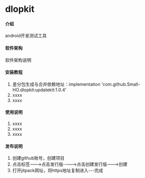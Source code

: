 # dlopkit

#### 介绍
android开发测试工具

#### 软件架构
软件架构说明


#### 安装教程

1.  差分包生成与合并依赖地址：implementation 'com.github.Small-HO.dlopkit:updatekit:1.0.4' 
3.  xxxx
4.  xxxx

#### 使用说明

1.  xxxx
2.  xxxx
3.  xxxx

#### 发布说明
1. 创建github账号，创建项目
2. 点击标签--->点击发行版---->点击创建发行版--->创建
3. 打开jitpack网址，将https地址复制进入---完成
